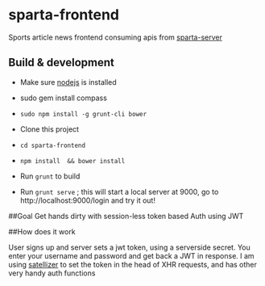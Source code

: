 # sparta-frontend

Sports article news frontend consuming apis from [sparta-server](https://github.com/dbajpeyi/sparta-server)

## Build & development

- Make sure [nodejs](https://nodejs.org/en/download/) is installed

- sudo gem install compass

- `sudo npm install -g grunt-cli bower`

- Clone this project

- `cd sparta-frontend`    

- `npm install  && bower install`

- Run `grunt` to build 

- Run `grunt serve` ; this will start a local server at 9000, go to http://localhost:9000/login and try it out!



##Goal
Get hands dirty with session-less token based Auth using JWT

##How does it work

User signs up and server sets a jwt token, using a serverside secret. You enter your username and password and get back a JWT in response.
I am using [satellizer](https://github.com/sahat/satellizer) to set the token in the head of XHR requests, and has other very handy auth functions 
